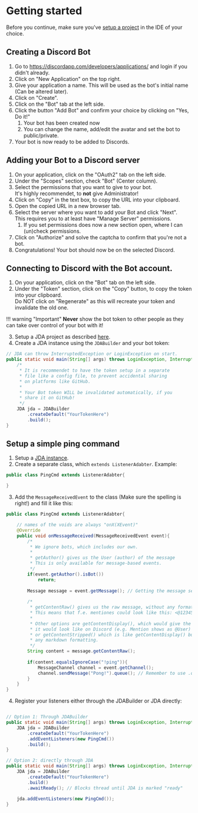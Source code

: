 # Getting started
Before you continue, make sure you've [setup a project](../setup/index.md) in the IDE of your choice.

## Creating a Discord Bot
1. Go to https://discordapp.com/developers/applications/ and login if you didn't already.
2. Click on "New Application" on the top right.
3. Give your application a name. This will be used as the bot's initial name (Can be altered later).
4. Click on "Create".
5. Click on the "Bot" tab at the left side.
6. Click the button "Add Bot" and confirm your choice by clicking on "Yes, Do it!"
    1. Your bot has been created now
	2. You can change the name, add/edit the avatar and set the bot to public/private.
7. Your bot is now ready to be added to Discords.

## Adding your Bot to a Discord server
1. On your application, click on the "OAuth2" tab on the left side.
2. Under the "Scopes" section, check "Bot" (Center column).
3. Select the permissions that you want to give to your bot.  
It's highly recommendet, to **not** give Administrator!
4. Click on "Copy" in the text box, to copy the URL into your clipboard.
5. Open the copied URL in a new browser tab.
6. Select the server where you want to add your Bot and click "Next".  
This requires you to at least have "Manage Server" permissions.
    1. If you set permissions does now a new section open, where I can (un)check permissions.
7. Click on "Authorize" and solve the captcha to confirm that you're not a bot.
8. Congratulations! Your bot should now be on the selected Discord.

## Connecting to Discord with the Bot account.
1. On your application, click on the "Bot" tab on the left side.
2. Under the "Token" section, click on the "Copy" button, to copy the token into your clipboard.  
Do NOT click on "Regenerate" as this will recreate your token and invalidate the old one.

!!! warning "Important"
    **Never** show the bot token to other people as they can take over control of your bot with it!

3. Setup a JDA project as described [here](../setup/index.md).
4. Create a JDA instance using the `JDABuilder` and your bot token:  
```java
// JDA can throw InterruptedException or LoginException on start.
public static void main(String[] args) throws LoginException, InterruptedException{
    /*
	 * It is recommendet to have the token setup in a separate
	 * file like a config file, to prevent accidental sharing
	 * on platforms like GitHub.
	 *
	 * Your Bot token WILL be invalidated automatically, if you
	 * share it on GitHub!
	 */
    JDA jda = JDABuilder
	    .createDefault("YourTokenHere")
		.build();
}
```

## Setup a simple ping command
1. Setup a [JDA instance](#connecting-to-discord-with-the-bot-account).
2. Create a separate class, which `extends ListenerAdabter`. Example:  
```java
public class PingCmd extends ListenerAdabter{

}
```
3. Add the `MessageReceivedEvent` to the class (Make sure the spelling is right!) and fill it like this:  
```java
public class PingCmd extends ListenerAdabter{

    // names of the voids are always "onX(XEvent)"
    @Override
    public void onMessageReceived(MessageReceivedEvent event){
	    /*
		 * We ignore bots, which includes our own.
		 *
		 * getAuthor() gives us the User (author) of the message
		 * This is only available for message-based events.
		 */
		if(event.getAuthor().isBot())
		    return;
		
		Message message = event.getMessage(); // Getting the message send in this event.
		
		/*
		 * getContentRaw() gives us the raw message, without any formatting.
		 * This means that f.e. mentiones could look like this: <@123456789012345678>
		 *
		 * Other options are getContentDisplay(), which would give the message as
		 * it would look like on Discord (e.g. Mention shows as @User)
		 * or getContentStripped() which is like getContentDisplay() but removes
		 * any markdown formatting.
		 */
		String content = message.getContentRaw();
		
		if(content.equalsIgnoreCase("!ping")){
		    MessageChannel channel = event.getChannel();
			channel.sendMessage("Pong!").queue(); // Remember to use .queue() when you use RestActions!
		}
	}
}
```
4. Register your listeners either through the JDABuilder or JDA directly:  
```java

// Option 1: Through JDABuilder
public static void main(String[] args) throws LoginException, InterruptedException{
    JDA jda = JDABuilder
	    .createDefault("YourTokenHere")
		.addEventListeners(new PingCmd())
		.build();
}

// Option 2: directly through JDA
public static void main(String[] args) throws LoginException, InterruptedException{
    JDA jda = JDABuilder
	    .createDefault("YourTokenHere")
		.build()
		.awaitReady(); // Blocks thread until JDA is marked "ready"
	
	jda.addEventListeners(new PingCmd());
}














```
